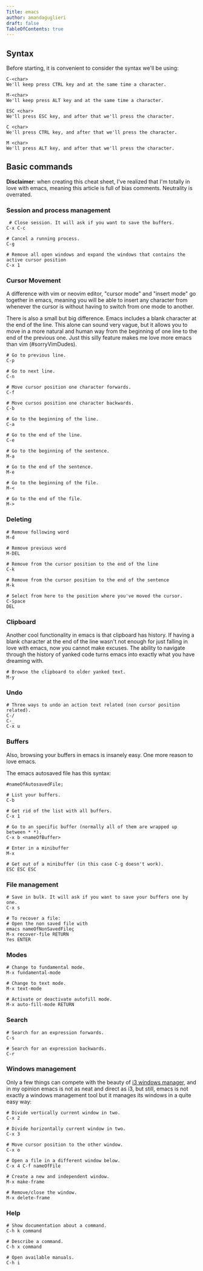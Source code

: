 ```yaml
---
Title: emacs
author: amandaguglieri
draft: false
TableOfContents: true
---
```


## Syntax

Before starting, it is convenient to consider the syntax we'll be using:


```
C-<char> 
We'll keep press CTRL key and at the same time a character.

M-<char>
We'll keep press ALT key and at the same time a character.

ESC <char>
We'll press ESC key, and after that we'll press the character.

C <char>
We'll press CTRL key, and after that we'll press the character.

M <char>
We'll press ALT key, and after that we'll press the character.
```

## Basic commands

**Disclaimer**: when creating this cheat sheet, I've realized that I'm totally in love with emacs, meaning this article is full of bias comments. Neutrality is overrated.


### Session and process management

```
 # Close session. It will ask if you want to save the buffers.
C-x C-c

# Cancel a running process.
C-g

# Remove all open windows and expand the windows that contains the active cursor position 
C-x 1

```

### Cursor Movement 

A difference with vim or neovim editor, "cursor mode" and "insert mode" go together in emacs, meaning you will be able to insert any character from whenever the cursor is without having to switch from one mode to another. 

There is also a small but big difference. Emacs includes a blank character at the end of the line. This alone can sound very vague, but it allows you to move in a more natural and human way from the beginning of one line to the end of the previous one. Just this silly feature makes me love more emacs than vim (#sorryVimDudes). 


```
# Go to previous line.
C-p

# Go to next line.
C-n

# Move cursor position one character forwards.
C-f

# Move cursos position one character backwards.
C-b

# Go to the beginning of the line.
C-a

# Go to the end of the line.
C-e

# Go to the beginning of the sentence.
M-a

# Go to the end of the sentence.
M-e

# Go to the beginning of the file.
M-<

# Go to the end of the file.
M->
```
 
### Deleting


```
# Remove following word
M-d

# Remove previous word
M-DEL

# Remove from the cursor position to the end of the line
C-k

# Remove from the cursor position to the end of the sentence
M-k

# Select from here to the position where you've moved the cursor. 
C-Space
DEL
```

### Clipboard

Another cool functionality in emacs is that clipboard has history. If having a blank character at the end of the line wasn't not enough for just falling in love with emacs, now you cannot make excuses. The ability to navigate through the history of yanked code turns emacs into exactly what you have dreaming with.

```
# Browse the clipboard to older yanked text. 
M-y
```

### Undo

```
# Three ways to undo an action text related (non cursor position related).
C-/
C-_
C-x u
```

### Buffers

Also, browsing your buffers in emacs is insanely easy. One more reason to love emacs.

The emacs autosaved file has this syntax:

```
#nameOfAutosavedFile;
```

```
# List your buffers.
C-b

# Get rid of the list with all buffers.
C-x 1

# Go to an specific buffer (normally all of them are wrapped up between * *).
C-x b <nameOfBuffer>

# Enter in a minibuffer
M-x

# Get out of a minibuffer (in this case C-g doesn't work).
ESC ESC ESC
```

### File management

```
# Save in bulk. It will ask if you want to save your buffers one by one.
C-x s

# To recover a file:
# Open the non saved file with
emacs nameOfNonSavedFileç
M-x recover-file RETURN
Yes ENTER
```

### Modes

```
# Change to fundamental mode.
M-x fundamental-mode

# Change to text mode.
M-x text-mode

# Activate or deactivate autofill mode.
M-x auto-fill-mode RETURN
```

### Search

```
# Search for an expression forwards.
C-s

# Search for an expression backwards.
C-r
```

### Windows management

Only a few things can compete with the beauty of [i3 windows manager](i3.md), and in my opinion emacs is not as neat and direct as i3, but still, emacs is not exactly a windows management tool but it manages its windows in a quite easy way:

```
# Divide vertically current window in two.
C-x 2

# Divide horizontally current window in two.
C-x 3

# Move cursor position to the other window.
C-x o

# Open a file in a different window below.
C-x 4 C-f nameOfFile

# Create a new and independent window.
M-x make-frame

# Remove/close the window.
M-x delete-frame
```

### Help

```
# Show documentation about a command.
C-h k command

# Describe a command.
C-h x command

# Open available manuals.
C-h i
```
